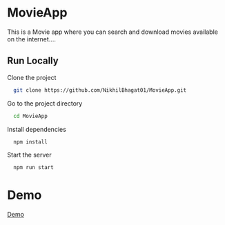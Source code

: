 # MovieApp

This is a Movie app where you can search and download movies available on the internet....

## Run Locally

Clone the project

```bash
  git clone https://github.com/NikhilBhagat01/MovieApp.git
```

Go to the project directory

```bash
  cd MovieApp
```

Install dependencies

```bash
  npm install
```

Start the server

```bash
  npm run start
```

# Demo

[Demo](https://fact-opedia.vercel.app/)
